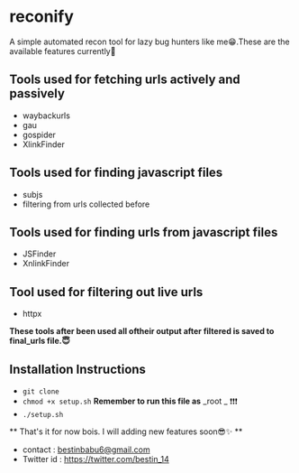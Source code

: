 # reconify

A simple automated recon tool for lazy bug hunters like me😁.These are the available features currently👀

## Tools used for fetching urls actively and passively

* waybackurls
* gau
* gospider 
* XlinkFinder

## Tools used for finding javascript files

* subjs
* filtering from urls collected before

## Tools used for finding urls from javascript files

* JSFinder
* XnlinkFinder

## Tool used for filtering out live urls

* httpx

**These tools after been used all oftheir output after filtered is saved to final_urls file.😇**

## **Installation Instructions**

* `git clone `
* `chmod +x setup.sh`  **Remember to run this file as** _root _ ❗❗❗
* `./setup.sh`

** That's it for now bois. I will adding new features soon😎✨ **

* contact : bestinbabu6@gmail.com
* Twitter id : https://twitter.com/bestin_14

